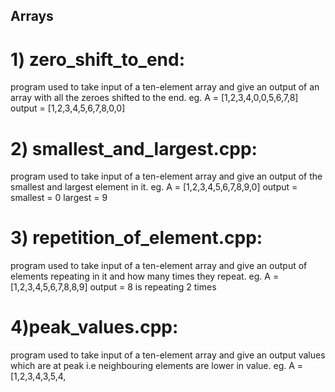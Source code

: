 ## Arrays
# 1) zero_shift_to_end:
program used to take input of a ten-element array and give an output of an array with all the zeroes shifted to the end.
eg. A = [1,2,3,4,0,0,5,6,7,8]
output = [1,2,3,4,5,6,7,8,0,0]

# 2) smallest_and_largest.cpp:
program used to take input of a ten-element array and give an output of the smallest and largest element in it.
eg. A = [1,2,3,4,5,6,7,8,9,0]
output = smallest = 0
largest = 9

# 3) repetition_of_element.cpp:
program used to take input of a ten-element array and give an output of elements repeating in it and how many times they repeat.
eg. A = [1,2,3,4,5,6,7,8,8,9]
output = 8 is repeating 2 times

# 4)peak_values.cpp:
program used to take input of a ten-element array and give an output values which are at peak i.e neighbouring elements are lower in value.
eg. A = [1,2,3,4,3,5,4,
